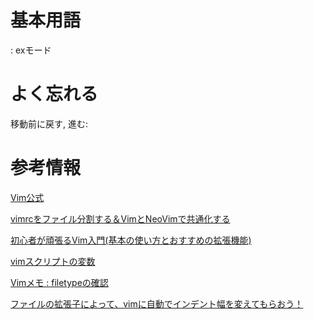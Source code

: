 # 基本用語
: exモード

# よく忘れる
移動前に戻す, 進む: <c-o><c-i>

# 参考情報
[Vim公式](https://vim-jp.org/vimdoc-ja/)

[vimrcをファイル分割する＆VimとNeoVimで共通化する](https://okayu-moka.hatenablog.com/entry/2017/10/12/223048)

[初心者が頑張るVim入門(基本の使い方とおすすめの拡張機能)](https://www.kuroshum.com/entry/2019/12/20/%E5%88%9D%E5%BF%83%E8%80%85%E3%81%8C%E9%A0%91%E5%BC%B5%E3%82%8BVim%E5%85%A5%E9%96%80%28%E5%9F%BA%E6%9C%AC%E3%81%AE%E4%BD%BF%E3%81%84%E6%96%B9%E3%81%A8%E3%81%8A%E3%81%99%E3%81%99%E3%82%81%E3%81%AE%E6%8B%A1)

[vimスクリプトの変数](https://kaworu.jpn.org/vim/vim%E3%82%B9%E3%82%AF%E3%83%AA%E3%83%97%E3%83%88%E3%81%AE%E5%A4%89%E6%95%B0)

[Vimメモ : filetypeの確認](https://wonderwall.hatenablog.com/entry/2016/03/20/222308)

[ファイルの拡張子によって、vimに自動でインデント幅を変えてもらおう！](https://qiita.com/mitsuru793/items/2d464f30bd091f5d0fef)
